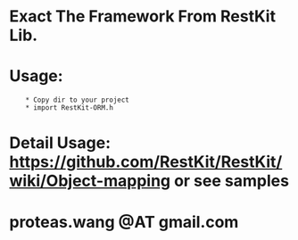 # Exact The Framework From RestKit Lib.
# Usage:
        * Copy dir to your project
        * import RestKit-ORM.h
# Detail Usage: https://github.com/RestKit/RestKit/wiki/Object-mapping or see samples
# proteas.wang @AT gmail.com
